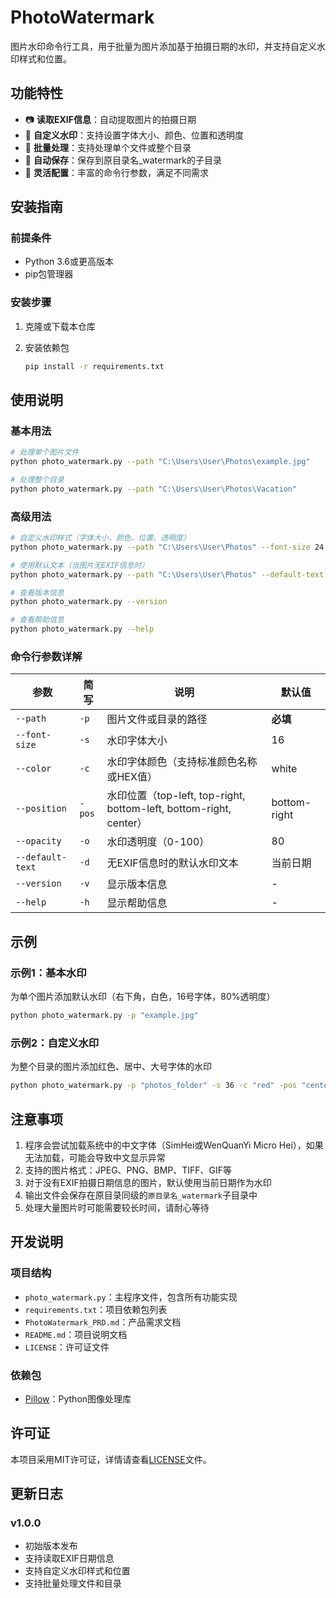 # PhotoWatermark

图片水印命令行工具，用于批量为图片添加基于拍摄日期的水印，并支持自定义水印样式和位置。

## 功能特性

- 📷 **读取EXIF信息**：自动提取图片的拍摄日期
- 🎨 **自定义水印**：支持设置字体大小、颜色、位置和透明度
- 📁 **批量处理**：支持处理单个文件或整个目录
- 💾 **自动保存**：保存到原目录名_watermark的子目录
- 🔧 **灵活配置**：丰富的命令行参数，满足不同需求

## 安装指南

### 前提条件
- Python 3.6或更高版本
- pip包管理器

### 安装步骤

1. 克隆或下载本仓库

2. 安装依赖包
   
   ```bash
   pip install -r requirements.txt
   ```

## 使用说明

### 基本用法

```bash
# 处理单个图片文件
python photo_watermark.py --path "C:\Users\User\Photos\example.jpg"

# 处理整个目录
python photo_watermark.py --path "C:\Users\User\Photos\Vacation"
```

### 高级用法

```bash
# 自定义水印样式（字体大小、颜色、位置、透明度）
python photo_watermark.py --path "C:\Users\User\Photos" --font-size 24 --color "red" --position "center" --opacity 50

# 使用默认文本（当图片无EXIF信息时）
python photo_watermark.py --path "C:\Users\User\Photos" --default-text "My Photo"

# 查看版本信息
python photo_watermark.py --version

# 查看帮助信息
python photo_watermark.py --help
```

### 命令行参数详解

| 参数 | 简写 | 说明 | 默认值 |
|------|------|------|--------|
| `--path` | `-p` | 图片文件或目录的路径 | **必填** |
| `--font-size` | `-s` | 水印字体大小 | 16 |
| `--color` | `-c` | 水印字体颜色（支持标准颜色名称或HEX值） | white |
| `--position` | `-pos` | 水印位置（top-left, top-right, bottom-left, bottom-right, center） | bottom-right |
| `--opacity` | `-o` | 水印透明度（0-100） | 80 |
| `--default-text` | `-d` | 无EXIF信息时的默认水印文本 | 当前日期 |
| `--version` | `-v` | 显示版本信息 | - |
| `--help` | `-h` | 显示帮助信息 | - |

## 示例

### 示例1：基本水印
为单个图片添加默认水印（右下角，白色，16号字体，80%透明度）

```bash
python photo_watermark.py -p "example.jpg"
```

### 示例2：自定义水印
为整个目录的图片添加红色、居中、大号字体的水印

```bash
python photo_watermark.py -p "photos_folder" -s 36 -c "red" -pos "center" -o 60
```

## 注意事项

1. 程序会尝试加载系统中的中文字体（SimHei或WenQuanYi Micro Hei），如果无法加载，可能会导致中文显示异常
2. 支持的图片格式：JPEG、PNG、BMP、TIFF、GIF等
3. 对于没有EXIF拍摄日期信息的图片，默认使用当前日期作为水印
4. 输出文件会保存在原目录同级的`原目录名_watermark`子目录中
5. 处理大量图片时可能需要较长时间，请耐心等待

## 开发说明

### 项目结构

- `photo_watermark.py`：主程序文件，包含所有功能实现
- `requirements.txt`：项目依赖包列表
- `PhotoWatermark_PRD.md`：产品需求文档
- `README.md`：项目说明文档
- `LICENSE`：许可证文件

### 依赖包
- [Pillow](https://python-pillow.org/)：Python图像处理库

## 许可证

本项目采用MIT许可证，详情请查看[LICENSE](LICENSE)文件。

## 更新日志

### v1.0.0
- 初始版本发布
- 支持读取EXIF日期信息
- 支持自定义水印样式和位置
- 支持批量处理文件和目录